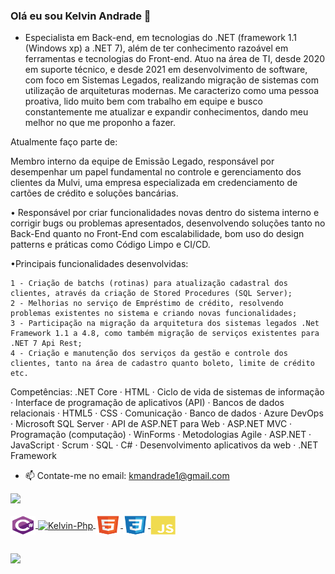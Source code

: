 ### Olá eu sou Kelvin Andrade 👋



- Especialista em Back-end, em tecnologias do .NET (framework 1.1 (Windows xp) a .NET 7), além de ter conhecimento razoável em ferramentas e tecnologias do Front-end. Atuo na área de TI, desde 2020 em suporte técnico, e desde 2021 em desenvolvimento de software, com foco em Sistemas Legados, realizando migração de sistemas com utilização de arquiteturas modernas. Me caracterizo como uma pessoa proativa, lido muito bem com trabalho em equipe e busco constantemente me atualizar e expandir conhecimentos, dando meu melhor no que me proponho a fazer.

Atualmente faço parte de:

 Membro interno da equipe de Emissão Legado, responsável por desempenhar um papel fundamental no controle e gerenciamento dos clientes da Mulvi, uma empresa especializada em credenciamento de cartões de crédito e soluções bancárias.

• Responsável por criar funcionalidades novas dentro do sistema interno e corrigir bugs ou problemas apresentados, desenvolvendo soluções tanto no Back-End quanto no Front-End com escalabilidade, bom uso do design patterns e práticas como Código Limpo e CI/CD.

•Principais funcionalidades desenvolvidas: 

    1 - Criação de batchs (rotinas) para atualização cadastral dos clientes, através da criação de Stored Procedures (SQL Server); 
    2 - Melhorias no serviço de Empréstimo de crédito, resolvendo problemas existentes no sistema e criando novas funcionalidades; 
    3 - Participação na migração da arquitetura dos sistemas legados .Net Framework 1.1 a 4.8, como também migração de serviços existentes para .NET 7 Api Rest; 
    4 - Criação e manutenção dos serviços da gestão e controle dos clientes, tanto na área de cadastro quanto boleto, limite de crédito etc.

Competências: .NET Core · HTML · Ciclo de vida de sistemas de informação · Interface de programação de aplicativos (API) · Bancos de dados relacionais 
· HTML5 · CSS · Comunicação · Banco de dados · Azure DevOps · Microsoft SQL Server · API de ASP.NET para Web · ASP.NET MVC 
· Programação (computação) · WinForms · Metodologias Agile · ASP.NET · JavaScript · Scrum · SQL · C# · Desenvolvimento aplicativos da web · .NET Framework
 
- 📫 Contate-me no email: kmandrade1@gmail.com


<div align="left">
  <a href="https://github.com/kmandrade">
  <img height="180em" src="https://github-readme-stats.vercel.app/api/top-langs/?username=kmandrade&layout=compact&langs_count=7&theme=dark"/>
</div>
<div style="display: inline_block"><br>
  
  <img align="center" alt="Kelvin-Csharp" height="30" width="40" src="https://raw.githubusercontent.com/devicons/devicon/master/icons/csharp/csharp-original.svg">
  <img align="center" alt="Kelvin-Php" height="30" width="40" src="https://cdn.jsdelivr.net/gh/devicons/devicon/icons/php/php-original.svg">
  <img align="center" alt="Kelvin-HTML" height="30" width="40" src="https://raw.githubusercontent.com/devicons/devicon/master/icons/html5/html5-original.svg">
  <img align="center" alt="Kelvin-CSS" height="30" width="40" src="https://raw.githubusercontent.com/devicons/devicon/master/icons/css3/css3-original.svg">
  <img align="center" alt="Kelvin-Js" height="30" width="40" src="https://raw.githubusercontent.com/devicons/devicon/master/icons/javascript/javascript-plain.svg">
</div>
  
##
  <div>
    <a href="https://www.linkedin.com/in/kelvin-andrade/" target="_blank"><img src="https://img.shields.io/badge/-LinkedIn-%230077B5?style=for-the-badge&logo=linkedin&logoColor=white" target="_blank"></a> 
  
  </div>
